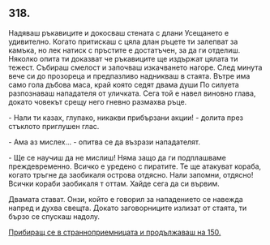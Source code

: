 ## 318.

Надяваш ръкавиците и докосваш стената с длани Усещането е
удивително. Когато притискаш с цяла длан ръцете ти залепват за
камъка, но лек натиск с пръстите е достатъчен, за да ги отделиш.
Няколко опита ти доказват че ръкавиците ще издържат цялата ти
тежест. Събираш смелост и започваш изкачването нагоре. След
минута вече си до прозореца и предпазливо надникваш в стаята.
Вътре има само гола дъбова маса, край която седят двама души По
силуета разпознаваш нападателя от уличката. Сега той е навел
виновно глава, докато човекът срещу него гневно размахва ръце.

\- Нали ти казах, глупако, никакви прибързани акции! - долита през
стъклото приглушен глас.

\- Ама аз мислех... - опитва се да възрази нападателят.

\- Ще се научиш да не мислиш! Няма защо да ги подплашваме
преждевременно. Всичко е уредено с пиратите. Те ще атакуват
кораба, когато тръгне да заобикаля острова отдясно. Нали запомни,
отдясно! Всички кораби заобикаля т оттам. Хайде сега да си вървим.

Двамата стават. Онзи, който е говорил за нападението се навежда
напред и духва свещта. Докато заговорниците излизат от стаята, ти
бързо се спускаш надолу. 

[Прибиращ се в странноприемницата и продължаваш на 150.](./150)

